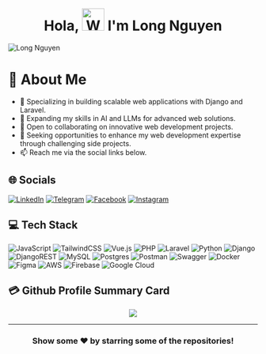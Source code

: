 <h1 align="center">
    Hola, 
    <img src="https://raw.githubusercontent.com/nixin72/nixin72/master/wave.gif" alt="Waving hand animated gif" height="45" width="45" />
    I'm Long Nguyen
</h1>

<p align="left">
    <img src="https://komarev.com/ghpvc/?username=ndl-longnguyen&label=Views&color=blue&style=plastic&style=for-the-badge" alt="Long Nguyen" />
</p>

# 💫 About Me

- 🔭 Specializing in building scalable web applications with Django and Laravel.
- 🌱 Expanding my skills in AI and LLMs for advanced web solutions.
- 👯 Open to collaborating on innovative web development projects.
- 🤔 Seeking opportunities to enhance my web development expertise through challenging side projects.
- 📫 Reach me via the social links below.

## 🌐 Socials

[![LinkedIn](https://img.shields.io/badge/LinkedIn-0077B5?style=for-the-badge&logo=linkedin&logoColor=white)](https://linkedin.com/in/ndl-longnguyen)
[![Telegram](https://img.shields.io/badge/Telegram-2CA5E0?style=for-the-badge&logo=telegram&logoColor=white)](https://t.me/ndailong)
[![Facebook](https://img.shields.io/badge/Facebook-1877F2?style=for-the-badge&logo=facebook&logoColor=white)](https://www.facebook.com/ndl.longnguyen)
[![Instagram](https://img.shields.io/badge/Instagram-E4405F?style=for-the-badge&logo=instagram&logoColor=white)](https://www.instagram.com/long_ngdai/)

## 💻 Tech Stack

![JavaScript](https://img.shields.io/badge/javascript-%23323330.svg?style=for-the-badge&logo=javascript&logoColor=%23F7DF1E)
![TailwindCSS](https://img.shields.io/badge/tailwindcss-38B2AC.svg?style=for-the-badge&logo=tailwind-css&logoColor=white)
![Vue.js](https://img.shields.io/badge/vue.js-4FC08D.svg?style=for-the-badge&logo=vuedotjs&logoColor=white)
![PHP](https://img.shields.io/badge/php-777BB4.svg?style=for-the-badge&logo=php&logoColor=white)
![Laravel](https://img.shields.io/badge/laravel-FF2D20.svg?style=for-the-badge&logo=laravel&logoColor=white)
![Python](https://img.shields.io/badge/python-3776AB?style=for-the-badge&logo=python&logoColor=white)
![Django](https://img.shields.io/badge/django-092E20.svg?style=for-the-badge&logo=django&logoColor=white)
![DjangoREST](https://img.shields.io/badge/DJANGO-REST-ff1709?style=for-the-badge&logo=django&logoColor=white&labelColor=gray)
![MySQL](https://img.shields.io/badge/mysql-4479A1.svg?style=for-the-badge&logo=mysql&logoColor=white)
![Postgres](https://img.shields.io/badge/postgres-4169E1.svg?style=for-the-badge&logo=postgresql&logoColor=white)
![Postman](https://img.shields.io/badge/Postman-FF6C37?style=for-the-badge&logo=postman&logoColor=white)
![Swagger](https://img.shields.io/badge/Swagger-85EA2D.svg?style=for-the-badge&logo=swagger&logoColor=black)
![Docker](https://img.shields.io/badge/docker-2496ED.svg?style=for-the-badge&logo=docker&logoColor=white)
![Figma](https://img.shields.io/badge/figma-F24E1E.svg?style=for-the-badge&logo=figma&logoColor=white)
![AWS](https://img.shields.io/badge/AWS-%23FF9900.svg?style=for-the-badge&logo=amazon-aws&logoColor=white)
![Firebase](https://img.shields.io/badge/firebase-FFCA28.svg?style=for-the-badge&logo=firebase&logoColor=black)
![Google Cloud](https://img.shields.io/badge/Google%20Cloud-4285F4.svg?style=for-the-badge&logo=google-cloud&logoColor=white)

## 💳 Github Profile Summary Card

<p align="center">
  <img src="https://github-profile-summary-cards.vercel.app/api/cards/profile-details?username=ndl-longnguyen&theme=vue"/>
</p>

<!-- ## 📟 GitHub Stats

<p align="center">
	<img width="48%" src="https://github-readme-stats.vercel.app/api?username=ndl-longnguyen&show_icons=true&theme=vue" />
	<img width="48%" src="https://github-readme-streak-stats.herokuapp.com/?user=ndl-longnguyen&theme=vue" />
</p> -->

---

<!-- [![](https://visitcount.itsvg.in/api?id=ndl-longnguyen&icon=0&color=1)](https://visitcount.itsvg.in) -->

<div align="center">
	
### Show some ❤️ by starring some of the repositories!

</div>
